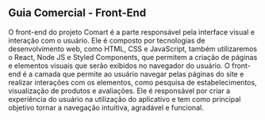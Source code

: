 ## Guia Comercial - Front-End

O front-end do projeto Comart é a parte responsável pela interface visual e interação com o usuário. Ele é composto por tecnologias de desenvolvimento web, como HTML, CSS e JavaScript, também utilizaremos o React, Node JS e Styled Components, que permitem a criação de páginas e elementos visuais que serão exibidos no navegador do usuário. O front-end é a camada que permite ao usuário navegar pelas páginas do site e realizar interações com os elementos, como pesquisa de estabelecimentos, visualização de produtos e avaliações. Ele é responsável por criar a experiência do usuário na utilização do aplicativo e tem como principal objetivo tornar a navegação intuitiva, agradável e funcional.

#
